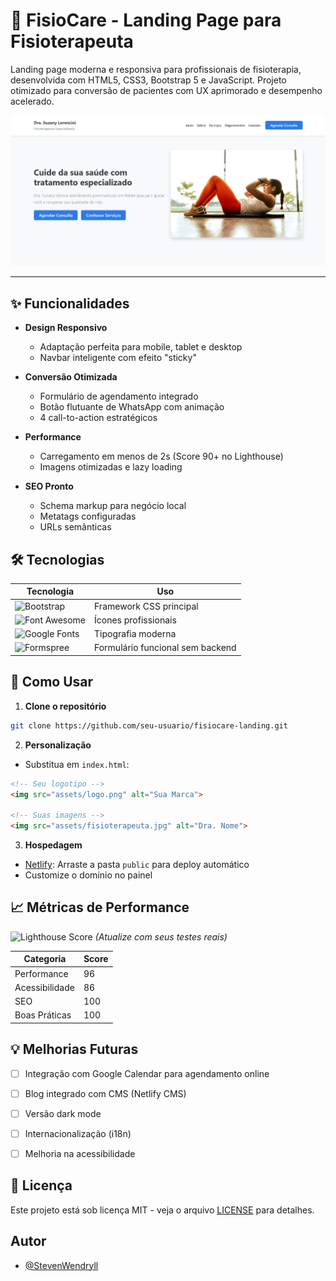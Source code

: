 # 🌿 FisioCare - Landing Page para Fisioterapeuta

Landing page moderna e responsiva para profissionais de fisioterapia, desenvolvida com HTML5, CSS3, Bootstrap 5 e JavaScript. Projeto otimizado para conversão de pacientes com UX aprimorado e desempenho acelerado.

![Preview](/img/img-preview.png)

---

## ✨ Funcionalidades

- **Design Responsivo**
  - Adaptação perfeita para mobile, tablet e desktop
  - Navbar inteligente com efeito "sticky"
  
- **Conversão Otimizada**
  - Formulário de agendamento integrado
  - Botão flutuante de WhatsApp com animação
  - 4 call-to-action estratégicos

- **Performance**
  - Carregamento em menos de 2s (Score 90+ no Lighthouse)
  - Imagens otimizadas e lazy loading

- **SEO Pronto**
  - Schema markup para negócio local
  - Metatags configuradas
  - URLs semânticas


## 🛠 Tecnologias

| Tecnologia      | Uso                         |
|-----------------|-----------------------------|
| ![Bootstrap](https://img.shields.io/badge/Bootstrap-5.3-blueviolet) | Framework CSS principal      |
| ![Font Awesome](https://img.shields.io/badge/Font_Awesome-6.4-339AF0) | Ícones profissionais          |
| ![Google Fonts](https://img.shields.io/badge/Google_Fonts-Poppins-4285F4) | Tipografia moderna            |
| ![Formspree](https://img.shields.io/badge/Formspree-Integração-green) | Formulário funcional sem backend |


## 🚀 Como Usar

1. **Clone o repositório**

```bash
git clone https://github.com/seu-usuario/fisiocare-landing.git
````

2. **Personalização**

* Substitua em `index.html`:

```html
<!-- Seu logotipo -->
<img src="assets/logo.png" alt="Sua Marca">

<!-- Suas imagens -->
<img src="assets/fisioterapeuta.jpg" alt="Dra. Nome">
```

3. **Hospedagem**

* [Netlify](https://www.netlify.com/): Arraste a pasta `public` para deploy automático
* Customize o domínio no painel


## 📈 Métricas de Performance

![Lighthouse Score](https://img.shields.io/badge/Lighthouse-98-green)
*(Atualize com seus testes reais)*

| Categoria      | Score |
| -------------- | ----- |
| Performance    | 96    |
| Acessibilidade | 86   |
| SEO            | 100   |
| Boas Práticas  | 100   |


## 💡 Melhorias Futuras

* [ ] Integração com Google Calendar para agendamento online
* [ ] Blog integrado com CMS (Netlify CMS)
* [ ] Versão dark mode
* [ ] Internacionalização (i18n)
* [ ] Melhoria na acessibilidade 


## 📄 Licença

Este projeto está sob licença MIT - veja o arquivo [LICENSE](LICENSE) para detalhes.


## Autor

- [@StevenWendryll](https://github.com/StevenWendryll)
